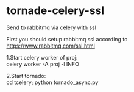 # tornade-celery-ssl
Send to rabbitmq via celery with ssl

First you should setup rabbitmq ssl according to https://www.rabbitmq.com/ssl.html

1.Start celery worker of proj:<br/>
celery worker -A proj -l INFO

2.Start tornado:<br/>
cd tcelery; python tornado_async.py
